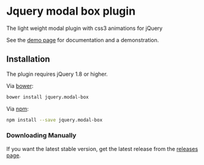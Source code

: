 # Jquery modal box plugin

The light weight modal plugin with css3 animations for jQuery

See the [demo page](http://vladrub.github.io/jquery.modalBox/) for documentation and a demonstration.

## Installation
The plugin requires jQuery 1.8 or higher.

Via [bower](https://github.com/vladrub/jquery.modalBox/blob/master/bower.json):
```bash
bower install jquery.modal-box
```
Via [npm](https://www.npmjs.com/package/jquery.modal-box):
```bash
npm install --save jquery.modal-box
```

### Downloading Manually

If you want the latest stable version, get the latest release from the [releases page](https://github.com/vladrub/jquery.modalBox/releases).